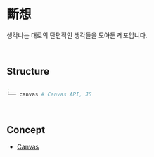 # 斷想
생각나는 대로의 단편적인 생각들을 모아둔 레포입니다.

<br>

## Structure
```bash
.
└── canvas # Canvas API, JS
```

<br>

## Concept 
- [Canvas](https://github.com/salutBleu/thought-fragments/tree/master/canvas/README.md)